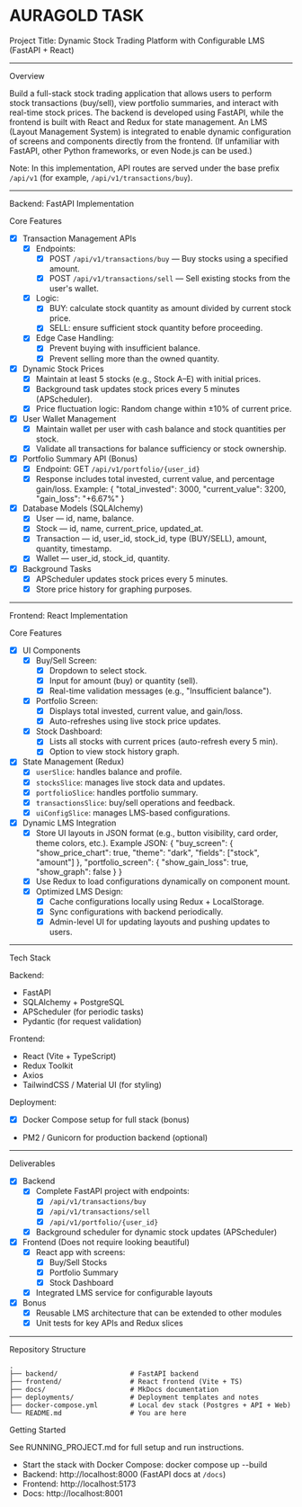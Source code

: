 # AURAGOLD TASK

Project Title: Dynamic Stock Trading Platform with Configurable LMS (FastAPI + React)

---

Overview

Build a full-stack stock trading application that allows users to perform stock transactions (buy/sell), view portfolio summaries, and interact with real-time stock prices. The backend is developed using FastAPI, while the frontend is built with React and Redux for state management. An LMS (Layout Management System) is integrated to enable dynamic configuration of screens and components directly from the frontend. (If unfamiliar with FastAPI, other Python frameworks, or even Node.js can be used.)

Note: In this implementation, API routes are served under the base prefix `/api/v1` (for example, `/api/v1/transactions/buy`).

---

Backend: FastAPI Implementation

Core Features

- [x] Transaction Management APIs
  - [x] Endpoints:
    - [x] POST `/api/v1/transactions/buy` — Buy stocks using a specified amount.
    - [x] POST `/api/v1/transactions/sell` — Sell existing stocks from the user's wallet.
  - [x] Logic:
    - [x] BUY: calculate stock quantity as amount divided by current stock price.
    - [x] SELL: ensure sufficient stock quantity before proceeding.
  - [x] Edge Case Handling:
    - [x] Prevent buying with insufficient balance.
    - [x] Prevent selling more than the owned quantity.

- [x] Dynamic Stock Prices
  - [x] Maintain at least 5 stocks (e.g., Stock A–E) with initial prices.
  - [x] Background task updates stock prices every 5 minutes (APScheduler).
  - [x] Price fluctuation logic: Random change within ±10% of current price.

- [x] User Wallet Management
  - [x] Maintain wallet per user with cash balance and stock quantities per stock.
  - [x] Validate all transactions for balance sufficiency or stock ownership.

- [x] Portfolio Summary API (Bonus)
  - [x] Endpoint: GET `/api/v1/portfolio/{user_id}`
  - [x] Response includes total invested, current value, and percentage gain/loss.
    Example:
    {
      "total_invested": 3000,
      "current_value": 3200,
      "gain_loss": "+6.67%"
    }

- [x] Database Models (SQLAlchemy)
  - [x] User — id, name, balance.
  - [x] Stock — id, name, current_price, updated_at.
  - [x] Transaction — id, user_id, stock_id, type (BUY/SELL), amount, quantity, timestamp.
  - [x] Wallet — user_id, stock_id, quantity.

- [x] Background Tasks
  - [x] APScheduler updates stock prices every 5 minutes.
  - [x] Store price history for graphing purposes.

---

Frontend: React Implementation

Core Features

- [x] UI Components
  - [x] Buy/Sell Screen:
    - [x] Dropdown to select stock.
    - [x] Input for amount (buy) or quantity (sell).
    - [x] Real-time validation messages (e.g., "Insufficient balance").
  - [x] Portfolio Screen:
    - [x] Displays total invested, current value, and gain/loss.
    - [x] Auto-refreshes using live stock price updates.
  - [x] Stock Dashboard:
    - [x] Lists all stocks with current prices (auto-refresh every 5 min).
    - [x] Option to view stock history graph.

- [x] State Management (Redux)
  - [x] `userSlice`: handles balance and profile.
  - [x] `stocksSlice`: manages live stock data and updates.
  - [x] `portfolioSlice`: handles portfolio summary.
  - [x] `transactionsSlice`: buy/sell operations and feedback.
  - [x] `uiConfigSlice`: manages LMS-based configurations.

- [x] Dynamic LMS Integration
  - [x] Store UI layouts in JSON format (e.g., button visibility, card order, theme colors, etc.).
    Example JSON:
    {
      "buy_screen": {
        "show_price_chart": true,
        "theme": "dark",
        "fields": ["stock", "amount"]
      },
      "portfolio_screen": {
        "show_gain_loss": true,
        "show_graph": false
      }
    }
  - [x] Use Redux to load configurations dynamically on component mount.
  - [x] Optimized LMS Design:
    - [x] Cache configurations locally using Redux + LocalStorage.
    - [x] Sync configurations with backend periodically.
    - [x] Admin-level UI for updating layouts and pushing updates to users.

---

Tech Stack

Backend:

- FastAPI
- SQLAlchemy + PostgreSQL
- APScheduler (for periodic tasks)
- Pydantic (for request validation)

Frontend:

- React (Vite + TypeScript)
- Redux Toolkit
- Axios
- TailwindCSS / Material UI (for styling)

Deployment:

- [x] Docker Compose setup for full stack (bonus)
- PM2 / Gunicorn for production backend (optional)

---

Deliverables

- [x] Backend
  - [x] Complete FastAPI project with endpoints:
    - [x] `/api/v1/transactions/buy`
    - [x] `/api/v1/transactions/sell`
    - [x] `/api/v1/portfolio/{user_id}`
  - [x] Background scheduler for dynamic stock updates (APScheduler)

- [x] Frontend (Does not require looking beautiful)
  - [x] React app with screens:
    - [x] Buy/Sell Stocks
    - [x] Portfolio Summary
    - [x] Stock Dashboard
  - [x] Integrated LMS service for configurable layouts

- [x] Bonus
  - [x] Reusable LMS architecture that can be extended to other modules
  - [x] Unit tests for key APIs and Redux slices

---

Repository Structure

```
.
├── backend/                  # FastAPI backend
├── frontend/                 # React frontend (Vite + TS)
├── docs/                     # MkDocs documentation
├── deployments/              # Deployment templates and notes
├── docker-compose.yml        # Local dev stack (Postgres + API + Web)
└── README.md                 # You are here
```

Getting Started

See RUNNING_PROJECT.md for full setup and run instructions.

- Start the stack with Docker Compose:
  docker compose up --build
- Backend: http://localhost:8000 (FastAPI docs at `/docs`)
- Frontend: http://localhost:5173
- Docs: http://localhost:8001

